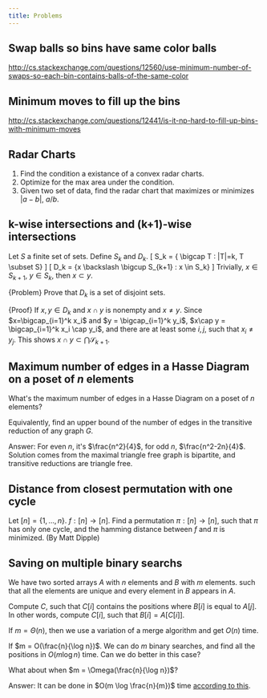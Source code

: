 ```yaml
---
title: Problems
---
```

## Swap balls so bins have same color balls

http://cs.stackexchange.com/questions/12560/use-minimum-number-of-swaps-so-each-bin-contains-balls-of-the-same-color

## Minimum moves to fill up the bins

http://cs.stackexchange.com/questions/12441/is-it-np-hard-to-fill-up-bins-with-minimum-moves

## Radar Charts

1. Find the condition a existance of a convex radar charts.
2. Optimize for the max area under the condition.
3. Given two set of data, find the radar chart that maximizes or minimizes $|a-b|$, $a/b$.
 
## k-wise intersections and (k+1)-wise intersections

Let $S$ a finite set of sets. Define $S_k$ and $D_k$.
\[
S_k = \{ \bigcap T : |T|=k, T \subset S\}
\]
\[
D_k = \{x \backslash \bigcup S_{k+1} : x \in S_k\}
\]
Trivially, $x\in S_{k+1}$, $y\in S_k$, then $x\subset y$.

{Problem}
    Prove that $D_k$ is a set of disjoint sets.

{Proof}
    If $x,y\in D_k$ and $x\cap y$ is nonempty and $x\neq y$. Since $x=\bigcap_{i=1}^k x_i$ and $y = \bigcap_{i=1}^k y_i$, $x\cap y = \bigcap_{i=1}^k x_i \cap y_i$, and there are at least some $i,j$, such that $x_i\neq y_j$. This shows $x\cap y \subset \bigcap \mathcal{S}_{k+1}$.

## Maximum number of edges in a Hasse Diagram on a poset of $n$ elements
What's the maximum number of edges in a Hasse Diagram on a poset of $n$ elements?

Equivalently, find an upper bound of the number of edges in the transitive reduction of any graph $G$.

Answer: For even $n$, it's $\frac{n^2}{4}$, for odd $n$, $\frac{n^2-2n}{4}$. Solution comes from the maximal triangle free graph is bipartite, and transitive reductions are triangle free.

## Distance from closest permutation with one cycle
Let $[n]=\{1,\ldots,n\}$. $f:[n]\to[n]$. Find a permutation $\pi:[n]\to[n]$, such that $\pi$ has only one cycle, and the hamming distance between $f$ and $\pi$ is minimized.  (By Matt Dipple)

## Saving on multiple binary searchs

We have two sorted arrays $A$ with $n$ elements and $B$ with $m$ elements. such that all the elements are unique and every element in $B$ appears in $A$.

Compute $C$, such that $C[i]$ contains the positions where $B[i]$ is equal to $A[j]$. In other words, compute $C[i]$, such that $B[i]=A[C[i]]$.

If $m=\Theta(n)$, then we use a variation of a merge algorithm and get $O(n)$ time.

If $m = O(\frac{n}{\log n})$. We can do $m$ binary searches, and find all the positions in $O(m \log n)$ time.  Can we do better in this case?

What about when $m = \Omega(\frac{n}{\log n})$?

Answer: It can be done in $O(m \log \frac{n}{m})$ time [according to this](http://cstheory.stackexchange.com/questions/10407/merging-two-binary-search-trees).
